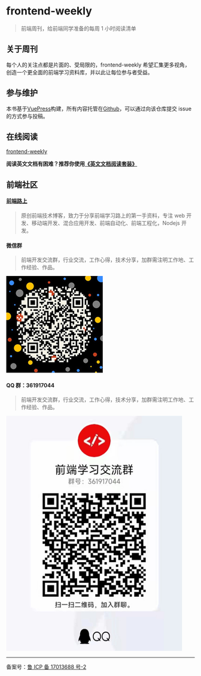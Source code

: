 # frontend-weekly

> 前端周刊，给前端同学准备的每周 1 小时阅读清单

## 关于周刊

每个人的关注点都是片面的、受局限的，frontend-weekly 希望汇集更多视角，创造一个更全面的前端学习资料库，并以此让每位参与者受益。

## 参与维护

本书基于[VuePress](https://vuepress.vuejs.org/zh/)构建，所有内容托管在[Github](https://github.com/tower1229/frontend-weekly)，可以通过向该仓库提交 issue 的方式参与投稿。

## 在线阅读

[frontend-weekly](https://frontend-weekly.com/)

**阅读英文文档有困难？推荐你使用[《英文文档阅读套装》](/tools.html)**

## 前端社区

#### [前端路上](https://refined-x.com/)

> 原创前端技术博客，致力于分享前端学习路上的第一手资料，专注 web 开发、移动端开发、混合应用开发、前端自动化、前端工程化，Nodejs 开发。

#### 微信群

> 前端开发交流群，行业交流，工作心得，技术分享，加群需注明工作地、工作经验、作品。

<img src="./img/a/refined-x.jpg" style="max-width: 470px" />

#### QQ 群：361917044

> 前端开发交流群，行业交流，工作心得，技术分享，加群需注明工作地、工作经验、作品。

<img src="./img/a/qq.jpg" style="max-width: 470px" />

<!-- #### 公众号： programmerslife

> 一个程序员的技术、认知、生活、购物、理财相关集散地

![programmerslife](https://refined-x.com/asset/wechat.jpg) -->

---

备案号：[鲁 ICP 备 17013688 号-2](https://beian.miit.gov.cn/)
